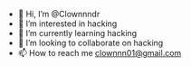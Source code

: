 - 👋 Hi, I’m @Clownnndr
- 👀 I’m interested in hacking
- 🌱 I’m currently learning hacking
- 💞️ I’m looking to collaborate on hacking
- 📫 How to reach me clownnn01@gmail.com

<!---
Clownnndr/Clownnndr is a ✨ special ✨ repository because its `README.md` (this file) appears on your GitHub profile.
You can click the Preview link to take a look at your changes.
--->
